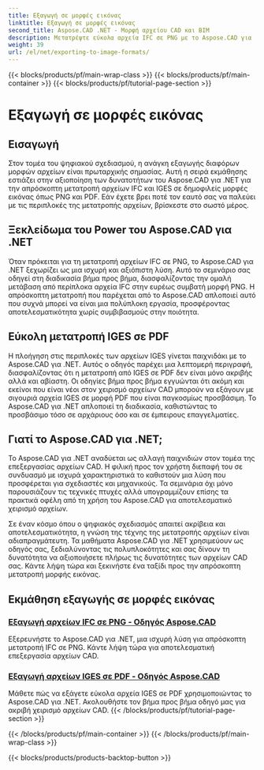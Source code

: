 ```yaml
---
title: Εξαγωγή σε μορφές εικόνας
linktitle: Εξαγωγή σε μορφές εικόνας
second_title: Aspose.CAD .NET - Μορφή αρχείου CAD και BIM
description: Μετατρέψτε εύκολα αρχεία IFC σε PNG με το Aspose.CAD για .NET. Ανακαλύψτε την απρόσκοπτη επεξεργασία και λήψη αρχείων CAD για αποτελεσματικό χειρισμό αρχείων.
weight: 39
url: /el/net/exporting-to-image-formats/
---
```


{{< blocks/products/pf/main-wrap-class >}}
{{< blocks/products/pf/main-container >}}
{{< blocks/products/pf/tutorial-page-section >}}

# Εξαγωγή σε μορφές εικόνας


## Εισαγωγή

Στον τομέα του ψηφιακού σχεδιασμού, η ανάγκη εξαγωγής διαφόρων μορφών αρχείων είναι πρωταρχικής σημασίας. Αυτή η σειρά εκμάθησης εστιάζει στην αξιοποίηση των δυνατοτήτων του Aspose.CAD για .NET για την απρόσκοπτη μετατροπή αρχείων IFC και IGES σε δημοφιλείς μορφές εικόνας όπως PNG και PDF. Εάν έχετε βρει ποτέ τον εαυτό σας να παλεύει με τις περιπλοκές της μετατροπής αρχείων, βρίσκεστε στο σωστό μέρος.

## Ξεκλείδωμα του Power του Aspose.CAD για .NET

Όταν πρόκειται για τη μετατροπή αρχείων IFC σε PNG, το Aspose.CAD για .NET ξεχωρίζει ως μια ισχυρή και αξιόπιστη λύση. Αυτό το σεμινάριο σας οδηγεί στη διαδικασία βήμα προς βήμα, διασφαλίζοντας την ομαλή μετάβαση από περίπλοκα αρχεία IFC στην ευρέως συμβατή μορφή PNG. Η απρόσκοπτη μετατροπή που παρέχεται από το Aspose.CAD απλοποιεί αυτό που συχνά μπορεί να είναι μια πολύπλοκη εργασία, προσφέροντας αποτελεσματικότητα χωρίς συμβιβασμούς στην ποιότητα.

## Εύκολη μετατροπή IGES σε PDF

Η πλοήγηση στις περιπλοκές των αρχείων IGES γίνεται παιχνιδάκι με το Aspose.CAD για .NET. Αυτός ο οδηγός παρέχει μια λεπτομερή περιγραφή, διασφαλίζοντας ότι η μετατροπή από IGES σε PDF δεν είναι μόνο ακριβής αλλά και αβίαστη. Οι οδηγίες βήμα προς βήμα εγγυώνται ότι ακόμη και εκείνοι που είναι νέοι στον χειρισμό αρχείων CAD μπορούν να εξάγουν με σιγουριά αρχεία IGES σε μορφή PDF που είναι παγκοσμίως προσβάσιμη. Το Aspose.CAD για .NET απλοποιεί τη διαδικασία, καθιστώντας το προσβάσιμο τόσο σε αρχάριους όσο και σε έμπειρους επαγγελματίες.

## Γιατί το Aspose.CAD για .NET;

Το Aspose.CAD για .NET αναδύεται ως αλλαγή παιχνιδιών στον τομέα της επεξεργασίας αρχείων CAD. Η φιλική προς τον χρήστη διεπαφή του σε συνδυασμό με ισχυρά χαρακτηριστικά το καθιστούν μια λύση που προσφέρεται για σχεδιαστές και μηχανικούς. Τα σεμινάρια όχι μόνο παρουσιάζουν τις τεχνικές πτυχές αλλά υπογραμμίζουν επίσης τα πρακτικά οφέλη από τη χρήση του Aspose.CAD για αποτελεσματικό χειρισμό αρχείων.

Σε έναν κόσμο όπου ο ψηφιακός σχεδιασμός απαιτεί ακρίβεια και αποτελεσματικότητα, η γνώση της τέχνης της μετατροπής αρχείων είναι αδιαπραγμάτευτη. Τα μαθήματα Aspose.CAD για .NET χρησιμεύουν ως οδηγός σας, ξεδιαλύνοντας τις πολυπλοκότητες και σας δίνουν τη δυνατότητα να αξιοποιήσετε πλήρως τις δυνατότητες των αρχείων CAD σας. Κάντε λήψη τώρα και ξεκινήστε ένα ταξίδι προς την απρόσκοπτη μετατροπή μορφής εικόνας.
## Εκμάθηση εξαγωγής σε μορφές εικόνας
### [Εξαγωγή αρχείων IFC σε PNG - Οδηγός Aspose.CAD](./exporting-ifc-files-to-png/)
Εξερευνήστε το Aspose.CAD για .NET, μια ισχυρή λύση για απρόσκοπτη μετατροπή IFC σε PNG. Κάντε λήψη τώρα για αποτελεσματική επεξεργασία αρχείων CAD.
### [Εξαγωγή αρχείων IGES σε PDF - Οδηγός Aspose.CAD](./exporting-iges-files-to-pdf/)
Μάθετε πώς να εξάγετε εύκολα αρχεία IGES σε PDF χρησιμοποιώντας το Aspose.CAD για .NET. Ακολουθήστε τον βήμα προς βήμα οδηγό μας για ακριβή χειρισμό αρχείων CAD.
{{< /blocks/products/pf/tutorial-page-section >}}

{{< /blocks/products/pf/main-container >}}
{{< /blocks/products/pf/main-wrap-class >}}

{{< blocks/products/products-backtop-button >}}

